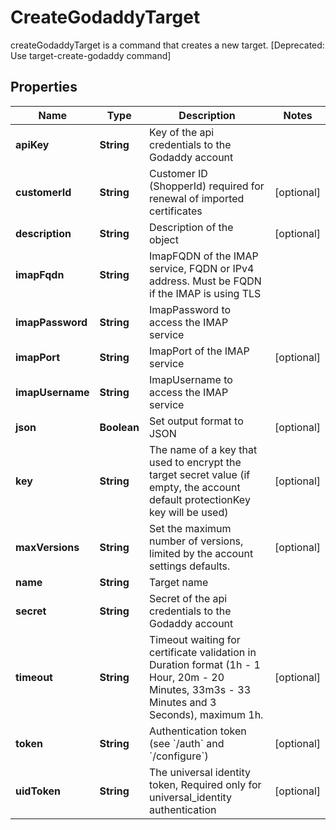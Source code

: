 

# CreateGodaddyTarget

createGodaddyTarget is a command that creates a new target. [Deprecated: Use target-create-godaddy command]

## Properties

| Name | Type | Description | Notes |
|------------ | ------------- | ------------- | -------------|
|**apiKey** | **String** | Key of the api credentials to the Godaddy account |  |
|**customerId** | **String** | Customer ID (ShopperId) required for renewal of imported certificates |  [optional] |
|**description** | **String** | Description of the object |  [optional] |
|**imapFqdn** | **String** | ImapFQDN of the IMAP service, FQDN or IPv4 address. Must be FQDN if the IMAP is using TLS |  |
|**imapPassword** | **String** | ImapPassword to access the IMAP service |  |
|**imapPort** | **String** | ImapPort of the IMAP service |  [optional] |
|**imapUsername** | **String** | ImapUsername to access the IMAP service |  |
|**json** | **Boolean** | Set output format to JSON |  [optional] |
|**key** | **String** | The name of a key that used to encrypt the target secret value (if empty, the account default protectionKey key will be used) |  [optional] |
|**maxVersions** | **String** | Set the maximum number of versions, limited by the account settings defaults. |  [optional] |
|**name** | **String** | Target name |  |
|**secret** | **String** | Secret of the api credentials to the Godaddy account |  |
|**timeout** | **String** | Timeout waiting for certificate validation in Duration format (1h - 1 Hour, 20m - 20 Minutes, 33m3s - 33 Minutes and 3 Seconds), maximum 1h. |  [optional] |
|**token** | **String** | Authentication token (see &#x60;/auth&#x60; and &#x60;/configure&#x60;) |  [optional] |
|**uidToken** | **String** | The universal identity token, Required only for universal_identity authentication |  [optional] |



